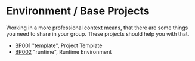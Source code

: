 # Environment / Base Projects

Working in a more professional context means, that there are some things you need to share in your group. These projects should help you with that.


- [BP001](BP001/README.md) "template", Project Template
- [BP002](BP002/README.md) "runtime", Runtime Environment